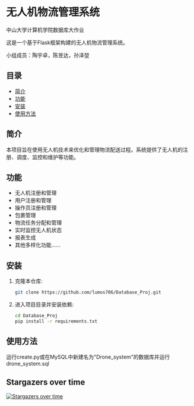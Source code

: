 # 无人机物流管理系统

中山大学计算机学院数据库大作业

这是一个基于Flask框架构建的无人机物流管理系统。

小组成员：陶宇卓，陈昱达，孙泽堃

## 目录

- [简介](#简介)
- [功能](#功能)
- [安装](#安装)
- [使用方法](#使用方法)

## 简介

本项目旨在使用无人机技术来优化和管理物流配送过程。系统提供了无人机的注册、调度、监控和维护等功能。

## 功能

- 无人机注册和管理
- 用户注册和管理
- 操作员注册和管理
- 包裹管理
- 物流任务分配和管理
- 实时监控无人机状态
- 报表生成
- 其他多样化功能......

## 安装

1. 克隆本仓库:
   ```bash
   git clone https://github.com/lumos706/Database_Proj.git

2. 进入项目目录并安装依赖:
   ```bash
   cd Database_Proj
   pip install -r requirements.txt

## 使用方法

运行create.py或在MySQL中新建名为"Drone_system"的数据库并运行drone_system.sql


## Stargazers over time
[![Stargazers over time](https://starchart.cc/lumos706/Database_Proj.svg?variant=adaptive)](https://starchart.cc/lumos706/Database_Proj)
